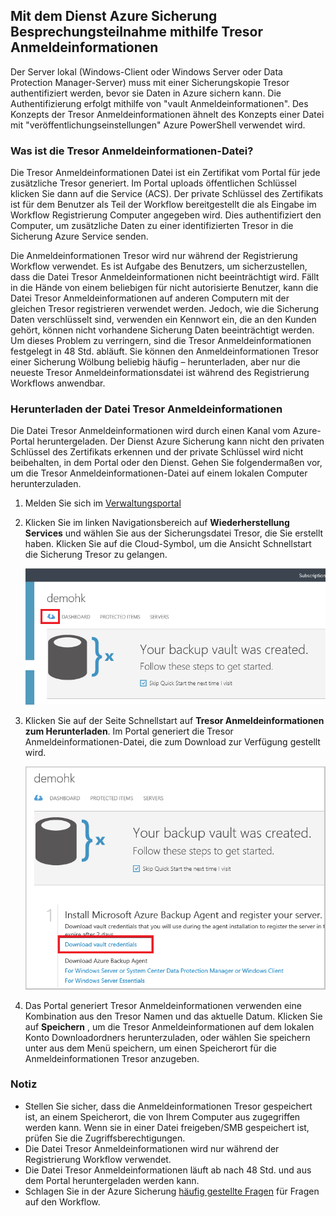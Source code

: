 ## <a name="using-vault-credentials-to-authenticate-with-the-azure-backup-service"></a>Mit dem Dienst Azure Sicherung Besprechungsteilnahme mithilfe Tresor Anmeldeinformationen

Der Server lokal (Windows-Client oder Windows Server oder Data Protection Manager-Server) muss mit einer Sicherungskopie Tresor authentifiziert werden, bevor sie Daten in Azure sichern kann. Die Authentifizierung erfolgt mithilfe von "vault Anmeldeinformationen". Des Konzepts der Tresor Anmeldeinformationen ähnelt des Konzepts einer Datei mit "veröffentlichungseinstellungen" Azure PowerShell verwendet wird.

### <a name="what-is-the-vault-credential-file"></a>Was ist die Tresor Anmeldeinformationen-Datei?

Die Tresor Anmeldeinformationen Datei ist ein Zertifikat vom Portal für jede zusätzliche Tresor generiert. Im Portal uploads öffentlichen Schlüssel klicken Sie dann auf die Service (ACS). Der private Schlüssel des Zertifikats ist für dem Benutzer als Teil der Workflow bereitgestellt die als Eingabe im Workflow Registrierung Computer angegeben wird. Dies authentifiziert den Computer, um zusätzliche Daten zu einer identifizierten Tresor in die Sicherung Azure Service senden.

Die Anmeldeinformationen Tresor wird nur während der Registrierung Workflow verwendet. Es ist Aufgabe des Benutzers, um sicherzustellen, dass die Datei Tresor Anmeldeinformationen nicht beeinträchtigt wird. Fällt in die Hände von einem beliebigen für nicht autorisierte Benutzer, kann die Datei Tresor Anmeldeinformationen auf anderen Computern mit der gleichen Tresor registrieren verwendet werden. Jedoch, wie die Sicherung Daten verschlüsselt sind, verwenden ein Kennwort ein, die an den Kunden gehört, können nicht vorhandene Sicherung Daten beeinträchtigt werden. Um dieses Problem zu verringern, sind die Tresor Anmeldeinformationen festgelegt in 48 Std. abläuft. Sie können den Anmeldeinformationen Tresor einer Sicherung Wölbung beliebig häufig – herunterladen, aber nur die neueste Tresor Anmeldeinformationsdatei ist während des Registrierung Workflows anwendbar.

### <a name="download-the-vault-credential-file"></a>Herunterladen der Datei Tresor Anmeldeinformationen

Die Datei Tresor Anmeldeinformationen wird durch einen Kanal vom Azure-Portal heruntergeladen. Der Dienst Azure Sicherung kann nicht den privaten Schlüssel des Zertifikats erkennen und der private Schlüssel wird nicht beibehalten, in dem Portal oder den Dienst. Gehen Sie folgendermaßen vor, um die Tresor Anmeldeinformationen-Datei auf einem lokalen Computer herunterzuladen.

1.  Melden Sie sich im [Verwaltungsportal](https://manage.windowsazure.com/)
2.  Klicken Sie im linken Navigationsbereich auf **Wiederherstellung Services** und wählen Sie aus der Sicherungsdatei Tresor, die Sie erstellt haben. Klicken Sie auf die Cloud-Symbol, um die Ansicht Schnellstart die Sicherung Tresor zu gelangen.

    ![Schnellansicht](./media/backup-download-credentials/quickview.png)

3.  Klicken Sie auf der Seite Schnellstart auf **Tresor Anmeldeinformationen zum Herunterladen**. Im Portal generiert die Tresor Anmeldeinformationen-Datei, die zum Download zur Verfügung gestellt wird.

    ![Herunterladen](./media/backup-download-credentials/downloadvc.png)

4.  Das Portal generiert Tresor Anmeldeinformationen verwenden eine Kombination aus den Tresor Namen und das aktuelle Datum. Klicken Sie auf **Speichern** , um die Tresor Anmeldeinformationen auf dem lokalen Konto Downloadordners herunterzuladen, oder wählen Sie speichern unter aus dem Menü speichern, um einen Speicherort für die Anmeldeinformationen Tresor anzugeben.

### <a name="note"></a>Notiz
- Stellen Sie sicher, dass die Anmeldeinformationen Tresor gespeichert ist, an einem Speicherort, die von Ihrem Computer aus zugegriffen werden kann. Wenn sie in einer Datei freigeben/SMB gespeichert ist, prüfen Sie die Zugriffsberechtigungen.
- Die Datei Tresor Anmeldeinformationen wird nur während der Registrierung Workflow verwendet.
- Die Datei Tresor Anmeldeinformationen läuft ab nach 48 Std. und aus dem Portal heruntergeladen werden kann.
- Schlagen Sie in der Azure Sicherung [häufig gestellte Fragen](../articles/backup/backup-azure-backup-faq.md) für Fragen auf den Workflow.
